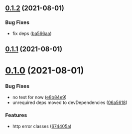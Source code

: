 ## [0.1.2](https://github.com/GiovanniCardamone/http-class/compare/v0.1.1...v0.1.2) (2021-08-01)


### Bug Fixes

* fix deps ([ba566aa](https://github.com/GiovanniCardamone/http-class/commit/ba566aaf239159c65d7d41000e19795c040bb5d4))



## [0.1.1](https://github.com/GiovanniCardamone/http-class/compare/v0.1.0...v0.1.1) (2021-08-01)



# [0.1.0](https://github.com/GiovanniCardamone/http-class/compare/674405af72040297629308f4a7ce34e24b4a05c6...v0.1.0) (2021-08-01)


### Bug Fixes

* no test for now ([e8b84e9](https://github.com/GiovanniCardamone/http-class/commit/e8b84e9031e0cccf588d696c71ee219959d5db77))
* unrequired deps moved to devDependencies ([06a5618](https://github.com/GiovanniCardamone/http-class/commit/06a56187262800775bf10695f9d831850531efcc))


### Features

* http error classes ([674405a](https://github.com/GiovanniCardamone/http-class/commit/674405af72040297629308f4a7ce34e24b4a05c6))



